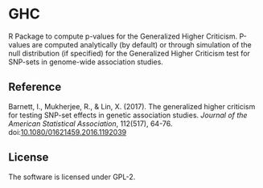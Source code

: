 # GHC

R Package to compute p-values for the Generalized Higher Criticism.
P-values are computed analytically (by default) or through simulation of
the null distribution (if specified) for the Generalized Higher
Criticism test for SNP-sets in genome-wide association studies.

## Reference

Barnett, I., Mukherjee, R., & Lin, X. (2017). The generalized higher
criticism for testing SNP-set effects in genetic association studies.
*Journal of the American Statistical Association*, 112(517), 64-76.
doi:[10.1080/01621459.2016.1192039](http://dx.doi.org/10.1080/01621459.2016.1192039)

## License

The software is licensed under GPL-2.

